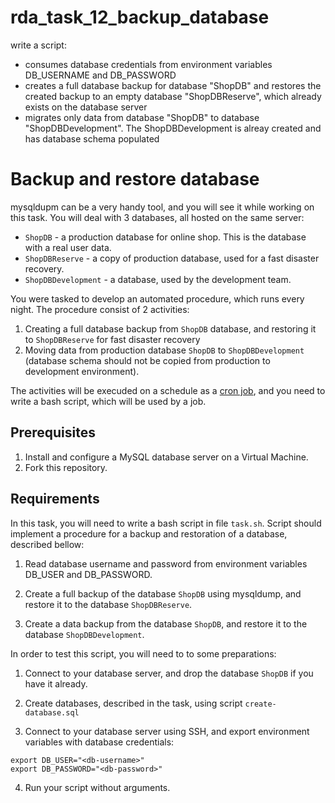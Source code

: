 # rda_task_12_backup_database

write a script: 
- consumes database credentials from environment variables DB_USERNAME and DB_PASSWORD
- creates a full database backup for database "ShopDB" and restores the created backup to an empty database "ShopDBReserve", which already exists on the database server 
- migrates only data from database "ShopDB" to database "ShopDBDevelopment". The ShopDBDevelopment is alreay created and has database schema populated

# Backup and restore database

mysqldupm can be a very handy tool, and you will see it while working on this task. You will deal with 3 databases, all hosted on the same server: 
- `ShopDB` - a production database for online shop. This is the database with a real user data. 
- `ShopDBReserve` - a copy of production database, used for a fast disaster recovery. 
- `ShopDBDevelopment` - a database, used by the development team. 

You were tasked to develop an automated procedure, which runs every night. The procedure consist of 2 activities: 

1. Creating a full database backup from `ShopDB` database, and restoring it to `ShopDBReserve` for fast disaster recovery
2. Moving data from production database `ShopDB` to `ShopDBDevelopment` (database schema should not be copied from production to development environment). 

The activities will be execuded on a schedule as a [cron job](https://www.hostinger.com/tutorials/cron-job), and you need to write a bash script, which will be used by a job. 


## Prerequisites

1. Install and configure a MySQL database server on a Virtual Machine.
2. Fork this repository.

## Requirements

In this task, you will need to write a bash script in file `task.sh`. Script should implement a procedure for a backup and restoration of a database, described bellow: 

1. Read database username and password from environment variables DB_USER and DB_PASSWORD. 

2. Create a full backup of the database `ShopDB` using mysqldump, and restore it to the database `ShopDBReserve`. 

3. Create a data backup from the database `ShopDB`, and restore it to the database `ShopDBDevelopment`. 

In order to test this script, you will need to to some preparations: 

1. Connect to your database server, and drop the database `ShopDB` if you have it already. 

2. Create databases, described in the task, using script `create-database.sql` 

3. Connect to your database server using SSH, and export environment variables with database credentials: 
```
export DB_USER="<db-username>"
export DB_PASSWORD="<db-password>"
```

4. Run your script without arguments. 